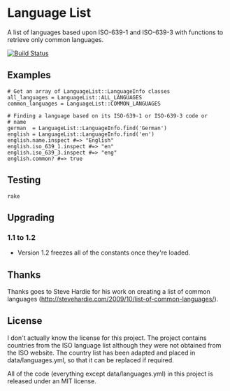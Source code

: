 # Language List
A list of languages based upon ISO-639-1 and ISO-639-3 with functions to retrieve only common languages.

[![Build Status](https://travis-ci.org/scsmith/language_list.svg?branch=master)](https://travis-ci.org/scsmith/language_list)

## Examples
    # Get an array of LanguageList::LanguageInfo classes
    all_languages = LanguageList::ALL_LANGUAGES
    common_languages = LanguageList::COMMON_LANGUAGES

    # Finding a language based on its ISO-639-1 or ISO-639-3 code or
    # name
    german  = LanguageList::LanguageInfo.find('German')
    english = LanguageList::LanguageInfo.find('en')
    english.name.inspect #=> "English"
    english.iso_639_1.inspect #=> "en"
    english.iso_639_3.inspect #=> "eng"
    english.common? #=> true

## Testing

    rake

## Upgrading

### 1.1 to 1.2

  * Version 1.2 freezes all of the constants once they're loaded.

## Thanks
Thanks goes to Steve Hardie for his work on creating a list of common languages (http://stevehardie.com/2009/10/list-of-common-languages/).

## License
I don't actually know the license for this project. The project contains countries from the ISO language list although they were not obtained from the ISO website. The country list has been adapted and placed in data/languages.yml, so that it can be replaced if required.

All of the code (everything except data/languages.yml) in this project is released under an MIT license.
